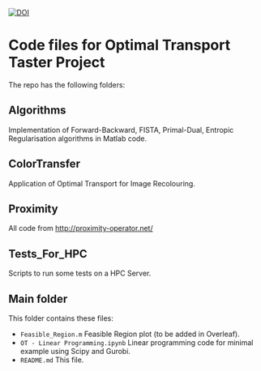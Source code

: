 [![DOI](https://zenodo.org/badge/305434774.svg)](https://zenodo.org/badge/latestdoi/305434774)

# Code files for Optimal Transport Taster Project

The repo has the following folders:
## Algorithms
Implementation of Forward-Backward, FISTA, Primal-Dual, Entropic Regularisation algorithms in Matlab code.

## ColorTransfer
Application of Optimal Transport for Image Recolouring.

## Proximity
All code from http://proximity-operator.net/

## Tests_For_HPC
Scripts to run some tests on a HPC Server.

## Main folder
This folder contains these files:

* ```Feasible_Region.m``` Feasible Region plot (to be added in Overleaf).
* ```OT - Linear Programming.ipynb``` Linear programming code for minimal example using Scipy and Gurobi.
* ```README.md``` This file.
